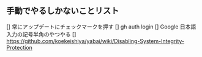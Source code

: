 ## 手動でやるしかないことリスト

[] 常にアップデートにチェックマークを押す
[] gh auth login
[] Google 日本語入力の記号半角のやつやる
[] https://github.com/koekeishiya/yabai/wiki/Disabling-System-Integrity-Protection
